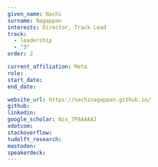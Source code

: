 ```yaml
---
given_name: Nachi
surname: Nagappan
interests: Director, Track Lead
track: 
  - leadership
  - "3"
order: 2

current_affiliation: Meta
role: 
start_date:
end_date:

website_url: https://nachinagappan.github.io/
github: 
linkedin:
google_scholar: Nzx_7P8AAAAJ
xdotcom:
stackoverflow: 
tudelft_research: 
mastodon:
speakerdeck: 
---
```


